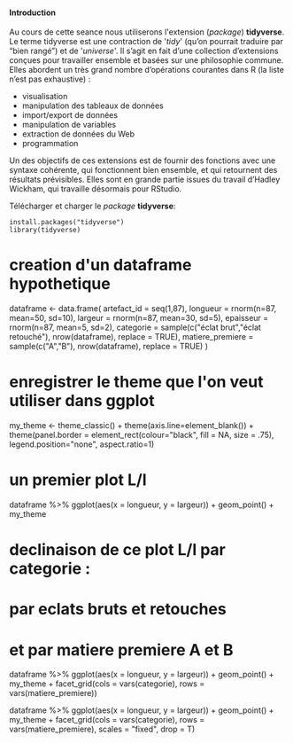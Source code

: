 #### Introduction ####
Au cours de cette seance nous utiliserons l'extension (*package*) **tidyverse**.
Le terme tidyverse est une contraction de '*tidy*' (qu’on pourrait traduire par “bien rangé”) et de '*universe*'.
Il s’agit en fait d’une collection d’extensions conçues pour travailler ensemble et basées sur une philosophie commune.
Elles abordent un très grand nombre d’opérations courantes dans R (la liste n’est pas exhaustive) :
- visualisation
- manipulation des tableaux de données
- import/export de données
- manipulation de variables
- extraction de données du Web
- programmation

Un des objectifs de ces extensions est de fournir des fonctions avec une syntaxe cohérente, qui fonctionnent bien ensemble, et qui retournent des résultats prévisibles. Elles sont en grande partie issues du travail d’Hadley Wickham, qui travaille désormais pour RStudio.

Télécharger et charger le *package* **tidyverse**:
```{r}
install.packages("tidyverse")
library(tidyverse)
```


# creation d'un dataframe hypothetique 
dataframe <- data.frame(
  artefact_id = seq(1,87),
  longueur = rnorm(n=87, mean=50, sd=10),
  largeur = rnorm(n=87, mean=30, sd=5),
  epaisseur = rnorm(n=87, mean=5, sd=2),
  categorie = sample(c("éclat brut","éclat retouché"), 
                     nrow(dataframe), replace = TRUE),
  matiere_premiere = sample(c("A","B"), 
                            nrow(dataframe), replace = TRUE)
  )

# enregistrer le theme que l'on veut utiliser dans ggplot
my_theme <- theme_classic() + 
  theme(axis.line=element_blank()) +
  theme(panel.border = element_rect(colour="black", fill = NA, size = .75),
        legend.position="none", aspect.ratio=1)

# un premier plot L/l
dataframe %>% 
  ggplot(aes(x = longueur, y = largeur)) +
  geom_point() +
  my_theme
  
# declinaison de ce plot L/l par categorie :
# par eclats bruts et retouches
# et par matiere premiere A et B
dataframe %>% 
  ggplot(aes(x = longueur, y = largeur)) +
  geom_point() +
  my_theme +
  facet_grid(cols = vars(categorie), 
             rows = vars(matiere_premiere))

dataframe %>% 
  ggplot(aes(x = longueur, y = largeur)) +
  geom_point() +
  my_theme +
  facet_grid(cols = vars(categorie), 
             rows = vars(matiere_premiere), 
             scales = "fixed", drop = T)
